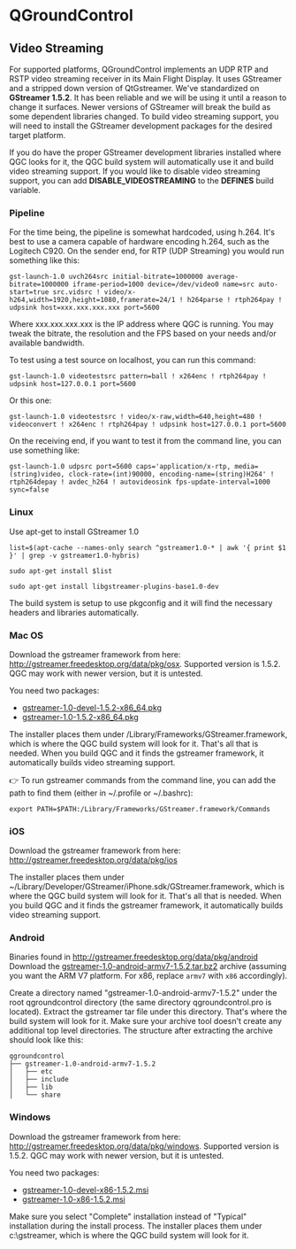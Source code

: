 # QGroundControl

## Video Streaming

For supported platforms, QGroundControl implements an UDP RTP and RSTP video streaming receiver in its Main Flight Display. It uses GStreamer and a stripped down version of QtGstreamer. We've standardized on **GStreamer 1.5.2**. It has been reliable and we will be using it until a reason to change it surfaces. Newer versions of GStreamer will break the build as some dependent libraries changed.
To build video streaming support, you will need to install the GStreamer development packages for the desired target platform.

If you do have the proper GStreamer development libraries installed where QGC looks for it, the QGC build system will automatically use it and build video streaming support. If you would like to disable video streaming support, you can add **DISABLE_VIDEOSTREAMING** to the **DEFINES** build variable.

### Pipeline

For the time being, the pipeline is somewhat hardcoded, using h.264. It's best to use a camera capable of hardware encoding h.264, such as the Logitech C920. On the sender end, for RTP (UDP Streaming) you would run something like this:

```
gst-launch-1.0 uvch264src initial-bitrate=1000000 average-bitrate=1000000 iframe-period=1000 device=/dev/video0 name=src auto-start=true src.vidsrc ! video/x-h264,width=1920,height=1080,framerate=24/1 ! h264parse ! rtph264pay ! udpsink host=xxx.xxx.xxx.xxx port=5600
```

Where xxx.xxx.xxx.xxx is the IP address where QGC is running. You may tweak the bitrate, the resolution and the FPS based on your needs and/or available bandwidth.

To test using a test source on localhost, you can run this command:
```
gst-launch-1.0 videotestsrc pattern=ball ! x264enc ! rtph264pay ! udpsink host=127.0.0.1 port=5600
```
Or this one:
```
gst-launch-1.0 videotestsrc ! video/x-raw,width=640,height=480 ! videoconvert ! x264enc ! rtph264pay ! udpsink host=127.0.0.1 port=5600
```

On the receiving end, if you want to test it from the command line, you can use something like:
```
gst-launch-1.0 udpsrc port=5600 caps='application/x-rtp, media=(string)video, clock-rate=(int)90000, encoding-name=(string)H264' ! rtph264depay ! avdec_h264 ! autovideosink fps-update-interval=1000 sync=false
```

### Linux

Use apt-get to install GStreamer 1.0
```
list=$(apt-cache --names-only search ^gstreamer1.0-* | awk '{ print $1 }' | grep -v gstreamer1.0-hybris)
```
```
sudo apt-get install $list
```
```
sudo apt-get install libgstreamer-plugins-base1.0-dev
```

The build system is setup to use pkgconfig and it will find the necessary headers and libraries automatically.

### Mac OS

Download the gstreamer framework from here: http://gstreamer.freedesktop.org/data/pkg/osx. Supported version is 1.5.2. QGC may work with newer version, but it is untested.

You need two packages:
- [gstreamer-1.0-devel-1.5.2-x86_64.pkg](http://gstreamer.freedesktop.org/data/pkg/osx/1.5.2/gstreamer-1.0-devel-1.5.2-x86_64.pkg)
- [gstreamer-1.0-1.5.2-x86_64.pkg](http://gstreamer.freedesktop.org/data/pkg/osx/1.5.2/gstreamer-1.0-1.5.2-x86_64.pkg)

The installer places them under /Library/Frameworks/GStreamer.framework, which is where the QGC build system will look for it. That's all that is needed. When you build QGC and it finds the gstreamer framework, it automatically builds video streaming support.

:point_right: To run gstreamer commands from the command line, you can add the path to find them (either in ~/.profile or ~/.bashrc):
```
export PATH=$PATH:/Library/Frameworks/GStreamer.framework/Commands
```

### iOS

Download the gstreamer framework from here: http://gstreamer.freedesktop.org/data/pkg/ios

The installer places them under ~/Library/Developer/GStreamer/iPhone.sdk/GStreamer.framework, which is where the QGC build system will look for it. That's all that is needed. When you build QGC and it finds the gstreamer framework, it automatically builds video streaming support.

### Android

Binaries found in http://gstreamer.freedesktop.org/data/pkg/android
Download the [gstreamer-1.0-android-armv7-1.5.2.tar.bz2](http://gstreamer.freedesktop.org/data/pkg/android/1.5.2/gstreamer-1.0-android-armv7-1.5.2.tar.bz2) archive (assuming you want the ARM V7 platform. For x86, replace `armv7` with `x86` accordingly). 

Create a directory named "gstreamer-1.0-android-armv7-1.5.2" under the root qgroundcontrol directory (the same directory qgroundcontrol.pro is located). Extract the gstreamer tar file under this directory. That's where the build system will look for it. Make sure your archive tool doesn't create any additional top level directories. The structure after extracting the archive should look like this:
```
qgroundcontrol
├── gstreamer-1.0-android-armv7-1.5.2
│   ├── etc
│   ├── include
│   ├── lib
│   └── share
```
### Windows

Download the gstreamer framework from here: http://gstreamer.freedesktop.org/data/pkg/windows. Supported version is 1.5.2. QGC may work with newer version, but it is untested.

You need two packages:
- [gstreamer-1.0-devel-x86-1.5.2.msi](https://gstreamer.freedesktop.org/data/pkg/windows/1.5.2/gstreamer-1.0-devel-x86-1.5.2.msi)
- [gstreamer-1.0-x86-1.5.2.msi](https://gstreamer.freedesktop.org/data/pkg/windows/1.5.2/gstreamer-1.0-x86-1.5.2.msi)

Make sure you select "Complete" installation instead of "Typical" installation during the install process. The installer places them under c:\gstreamer, which is where the QGC build system will look for it.
